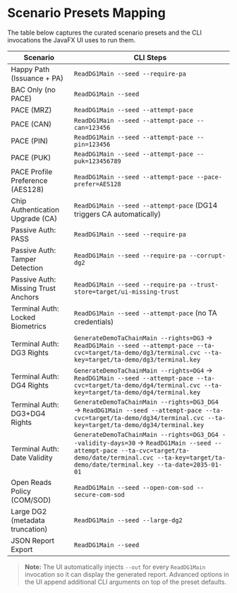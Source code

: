 # Scenario Presets Mapping

The table below captures the curated scenario presets and the CLI invocations the JavaFX UI uses to run them.

| Scenario | CLI Steps |
| --- | --- |
| Happy Path (Issuance + PA) | `ReadDG1Main --seed --require-pa` |
| BAC Only (no PACE) | `ReadDG1Main --seed` |
| PACE (MRZ) | `ReadDG1Main --seed --attempt-pace` |
| PACE (CAN) | `ReadDG1Main --seed --attempt-pace --can=123456` |
| PACE (PIN) | `ReadDG1Main --seed --attempt-pace --pin=123456` |
| PACE (PUK) | `ReadDG1Main --seed --attempt-pace --puk=123456789` |
| PACE Profile Preference (AES128) | `ReadDG1Main --seed --attempt-pace --pace-prefer=AES128` |
| Chip Authentication Upgrade (CA) | `ReadDG1Main --seed --attempt-pace` (DG14 triggers CA automatically) |
| Passive Auth: PASS | `ReadDG1Main --seed --require-pa` |
| Passive Auth: Tamper Detection | `ReadDG1Main --seed --require-pa --corrupt-dg2` |
| Passive Auth: Missing Trust Anchors | `ReadDG1Main --seed --require-pa --trust-store=target/ui-missing-trust` |
| Terminal Auth: Locked Biometrics | `ReadDG1Main --seed --attempt-pace` (no TA credentials) |
| Terminal Auth: DG3 Rights | `GenerateDemoTaChainMain --rights=DG3` → `ReadDG1Main --seed --attempt-pace --ta-cvc=target/ta-demo/dg3/terminal.cvc --ta-key=target/ta-demo/dg3/terminal.key` |
| Terminal Auth: DG4 Rights | `GenerateDemoTaChainMain --rights=DG4` → `ReadDG1Main --seed --attempt-pace --ta-cvc=target/ta-demo/dg4/terminal.cvc --ta-key=target/ta-demo/dg4/terminal.key` |
| Terminal Auth: DG3+DG4 Rights | `GenerateDemoTaChainMain --rights=DG3_DG4` → `ReadDG1Main --seed --attempt-pace --ta-cvc=target/ta-demo/dg34/terminal.cvc --ta-key=target/ta-demo/dg34/terminal.key` |
| Terminal Auth: Date Validity | `GenerateDemoTaChainMain --rights=DG3_DG4 --validity-days=30` → `ReadDG1Main --seed --attempt-pace --ta-cvc=target/ta-demo/date/terminal.cvc --ta-key=target/ta-demo/date/terminal.key --ta-date=2035-01-01` |
| Open Reads Policy (COM/SOD) | `ReadDG1Main --seed --open-com-sod --secure-com-sod` |
| Large DG2 (metadata truncation) | `ReadDG1Main --seed --large-dg2` |
| JSON Report Export | `ReadDG1Main --seed` |

> **Note:** The UI automatically injects `--out` for every `ReadDG1Main` invocation so it can display the generated report. Advanced options in the UI append additional CLI arguments on top of the preset defaults.
